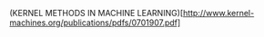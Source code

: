(KERNEL METHODS IN MACHINE LEARNING)[http://www.kernel-machines.org/publications/pdfs/0701907.pdf]

